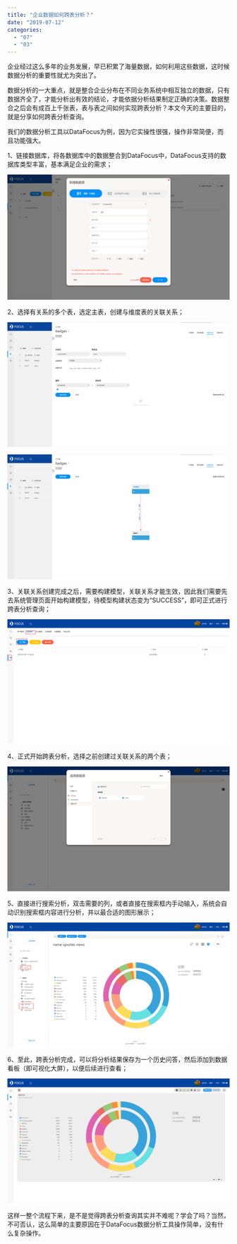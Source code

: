 ```yaml
---
title: "企业数据如何跨表分析？"
date: "2019-07-12"
categories: 
  - "07"
  - "03"
---
```


企业经过这么多年的业务发展，早已积累了海量数据，如何利用这些数据，这时候数据分析的重要性就尤为突出了。

数据分析的一大重点，就是整合企业分布在不同业务系统中相互独立的数据，只有数据齐全了，才能分析出有效的结论，才能依据分析结果制定正确的决策。数据整合之后会有成百上千张表，表与表之间如何实现跨表分析？本文今天的主要目的，就是分享如何跨表分析查询。

我们的数据分析工具以DataFocus为例，因为它实操性很强，操作非常简便，而且功能强大。

1、链接数据库，将各数据库中的数据整合到DataFocus中，DataFocus支持的数据库类型丰富，基本满足企业的需求；

![](images/word-image-150.png)

2、选择有关系的多个表，选定主表，创建与维度表的关联关系；

![](images/word-image-151.png)

![](images/word-image-152.png)

3、关联关系创建完成之后，需要构建模型，关联关系才能生效，因此我们需要先去系统管理页面开始构建模型，待模型构建状态变为“SUCCESS”，即可正式进行跨表分析查询；

![](images/word-image-153.png)

4、正式开始跨表分析，选择之前创建过关联关系的两个表；

![](images/word-image-154.png)

5、直接进行搜索分析，双击需要的列，或者直接在搜索框内手动输入，系统会自动识别搜索框内容进行分析，并以最合适的图形展示；

![](images/word-image-155.png)

6、至此，跨表分析完成，可以将分析结果保存为一个历史问答，然后添加到数据看板（即可视化大屏），以便后续进行查看；

![](images/word-image-156.png)

这样一整个流程下来，是不是觉得跨表分析查询其实并不难呢？学会了吗？当然，不可否认，这么简单的主要原因在于DataFocus数据分析工具操作简单，没有什么复杂操作。
